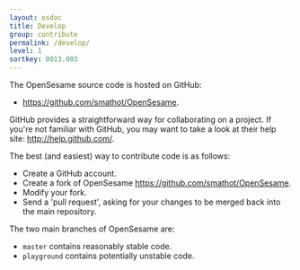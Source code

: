 ```yaml
---
layout: osdoc
title: Develop
group: contribute
permalink: /develop/
level: 1
sortkey: 0013.003
---
```


The OpenSesame source code is hosted on GitHub:

- <https://github.com/smathot/OpenSesame>.

GitHub provides a straightforward way for collaborating on a project. If you're not familiar with GitHub, you may want to take a look at their help site: <http://help.github.com/>.

The best (and easiest) way to contribute code is as follows:

- Create a GitHub account.
- Create a fork of OpenSesame <https://github.com/smathot/OpenSesame>.
- Modify your fork.
- Send a 'pull request', asking for your changes to be merged back into the main repository.

The two main branches of OpenSesame are:

- `master` contains reasonably stable code.
- `playground` contains potentially unstable code.